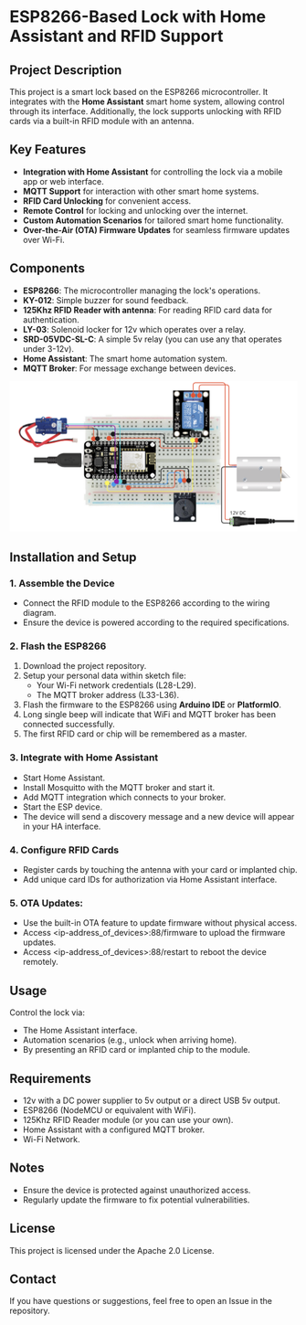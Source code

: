 # ESP8266-Based Lock with Home Assistant and RFID Support

## Project Description

This project is a smart lock based on the ESP8266 microcontroller. It integrates with the **Home Assistant** smart home system, allowing control through its interface. Additionally, the lock supports unlocking with RFID cards via a built-in RFID module with an antenna.

## Key Features

- **Integration with Home Assistant** for controlling the lock via a mobile app or web interface.
- **MQTT Support** for interaction with other smart home systems.
- **RFID Card Unlocking** for convenient access.
- **Remote Control** for locking and unlocking over the internet.
- **Custom Automation Scenarios** for tailored smart home functionality.
- **Over-the-Air (OTA) Firmware Updates** for seamless firmware updates over Wi-Fi.

## Components

- **ESP8266**: The microcontroller managing the lock's operations.
- **KY-012**: Simple buzzer for sound feedback. 
- **125Khz RFID Reader with antenna**: For reading RFID card data for authentication.
- **LY-03**: Solenoid locker for 12v which operates over a relay.
- **SRD-05VDC-SL-C**: A simple 5v relay (you can use any that operates under 3-12v).
- **Home Assistant**: The smart home automation system.
- **MQTT Broker**: For message exchange between devices.

![principal diagram](media-schema.png)

## Installation and Setup

### 1. Assemble the Device
- Connect the RFID module to the ESP8266 according to the wiring diagram.
- Ensure the device is powered according to the required specifications.

### 2. Flash the ESP8266
1. Download the project repository.
2. Setup your personal data within sketch file:
   - Your Wi-Fi network credentials (L28-L29).
   - The MQTT broker address (L33-L36).
3. Flash the firmware to the ESP8266 using **Arduino IDE** or **PlatformIO**.
4. Long single beep will indicate that WiFi and MQTT broker has been connected successfully.
5. The first RFID card or chip will be remembered as a master.

### 3. Integrate with Home Assistant
- Start Home Assistant.
- Install Mosquitto with the MQTT broker and start it.
- Add MQTT integration which connects to your broker.
- Start the ESP device.
- The device will send a discovery message and a new device will appear in your HA interface.

### 4. Configure RFID Cards
- Register cards by touching the antenna with your card or implanted chip.
- Add unique card IDs for authorization via Home Assistant interface.

### 5. OTA Updates:
- Use the built-in OTA feature to update firmware without physical access.
- Access <ip-address_of_devices>:88/firmware to upload the firmware updates.
- Access <ip-address_of_devices>:88/restart to reboot the device remotely.

## Usage
Control the lock via:
- The Home Assistant interface.
- Automation scenarios (e.g., unlock when arriving home).
- By presenting an RFID card or implanted chip to the module.

## Requirements
- 12v with a DC power supplier to 5v output or a direct USB 5v output.
- ESP8266 (NodeMCU or equivalent with WiFi).
- 125Khz RFID Reader module (or you can use your own).
- Home Assistant with a configured MQTT broker.
- Wi-Fi Network.

## Notes
- Ensure the device is protected against unauthorized access.
- Regularly update the firmware to fix potential vulnerabilities.

## License
This project is licensed under the Apache 2.0 License.

## Contact
If you have questions or suggestions, feel free to open an Issue in the repository.
